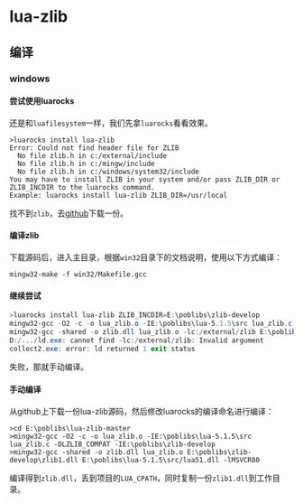 # lua-zlib

## 编译

### windows

#### 尝试使用luarocks

还是和`luafilesystem`一样，我们先拿`luarocks`看看效果。

```
>luarocks install lua-zlib
Error: Could not find header file for ZLIB
  No file zlib.h in c:/external/include
  No file zlib.h in c:/mingw/include
  No file zlib.h in c:/windows/system32/include
You may have to install ZLIB in your system and/or pass ZLIB_DIR or ZLIB_INCDIR to the luarocks command.
Example: luarocks install lua-zlib ZLIB_DIR=/usr/local
```

找不到`zlib`，去[github](https://github.com/madler/zlib)下载一份。

#### 编译zlib

下载源码后，进入主目录，根据`win32`目录下的文档说明，使用以下方式编译：

```
mingw32-make -f win32/Makefile.gcc
```

#### 继续尝试

```powershell
>luarocks install lua-zlib ZLIB_INCDIR=E:\poblibs\zlib-develop
mingw32-gcc -O2 -c -o lua_zlib.o -IE:\poblibs\lua-5.1.5\src lua_zlib.c -DLZLIB_COMPAT -IE:\poblibs\zlib-develop
mingw32-gcc -shared -o zlib.dll lua_zlib.o -lc:/external/zlib E:\poblibs\lua-5.1.5\src/lua51.dll -lMSVCR80
D:/.../ld.exe: cannot find -lc:/external/zlib: Invalid argument
collect2.exe: error: ld returned 1 exit status
```

失败，那就手动编译。

#### 手动编译

从github上下载一份lua-zlib源码，然后修改luarocks的编译命名进行编译：

```
>cd E:\poblibs\lua-zlib-master
>mingw32-gcc -O2 -c -o lua_zlib.o -IE:\poblibs\lua-5.1.5\src lua_zlib.c -DLZLIB_COMPAT -IE:\poblibs\zlib-develop
>mingw32-gcc -shared -o zlib.dll lua_zlib.o E:\poblibs\zlib-develop\zlib1.dll E:\poblibs\lua-5.1.5\src/lua51.dll -lMSVCR80
```

编译得到`zlib.dll`，丢到项目的`LUA_CPATH`，同时复制一份`zlib1.dll`到工作目录。